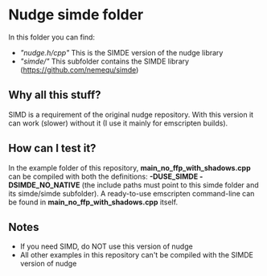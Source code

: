 # Nudge simde folder

In this folder you can find:

- *"nudge.h/cpp"* This is the SIMDE version of the nudge library
- *"simde/"* This subfolder contains the SIMDE library (https://github.com/nemequ/simde) 

## Why all this stuff?

SIMD is a requirement of the original nudge repository.
With this version it can work (slower) without it (I use it mainly for emscripten builds).

## How can I test it?

In the example folder of this repository, **main_no_ffp_with_shadows.cpp** can be compiled with both the definitions: **-DUSE_SIMDE -DSIMDE_NO_NATIVE** (the include paths must point to this simde folder and its simde/simde subfolder).
A ready-to-use emscripten command-line can be found in **main_no_ffp_with_shadows.cpp** itself.

## Notes

- If you need SIMD, do NOT use this version of nudge
- All other examples in this repository can't be compiled with the SIMDE version of nudge

